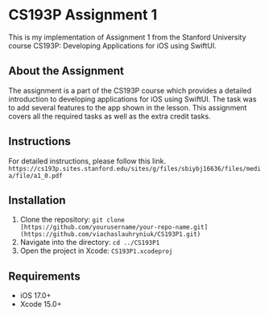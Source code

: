 # CS193P Assignment 1

This is my implementation of Assignment 1 from the Stanford University course CS193P: Developing Applications for iOS using SwiftUI.

## About the Assignment

The assignment is a part of the CS193P course which provides a detailed introduction to developing applications for iOS using SwiftUI. 
The task was to add several features to the app shown in the lesson. This assignment covers all the required tasks as well as the extra credit tasks.

## Instructions

For detailed instructions, please follow this link.
`https://cs193p.sites.stanford.edu/sites/g/files/sbiybj16636/files/media/file/a1_0.pdf`

## Installation

1. Clone the repository: `git clone [https://github.com/yourusername/your-repo-name.git](https://github.com/viachaslauhryniuk/CS193P1.git)`
2. Navigate into the directory: `cd ../CS193P1`
3. Open the project in Xcode: `CS193P1.xcodeproj`

## Requirements

- iOS 17.0+
- Xcode 15.0+

